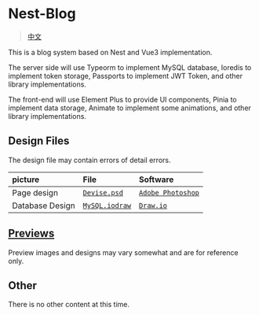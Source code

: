 # Nest-Blog

> [中文](./README.md)

This is a blog system based on Nest and Vue3 implementation.

The server side will use Typeorm to implement MySQL database, Ioredis to implement token storage, Passports to implement JWT Token, and other library implementations.

The front-end will use Element Plus to provide UI components, Pinia to implement data storage, Animate to implement some animations, and other library implementations.

## Design Files

The design file may contain errors of detail errors.

| picture         | File                             | Software                                                           |
|:----------------|:---------------------------------|:-------------------------------------------------------------------|
| Page design     | [`Devise.psd`](./Devise.psd)     | [`Adobe Photoshop`](https://www.adobe.com/products/photoshop.html) |
| Database Design | [`MySQL.iodraw`](./MySQL.iodraw) | [`Draw.io`](https://app.diagrams.net/)                             |

## [Previews](./Previews.md)

Preview images and designs may vary somewhat and are for reference only.

## Other

There is no other content at this time.

